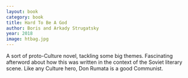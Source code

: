 ```yaml
---
layout: book
category: book
title: Hard To Be A God
author: Boris and Arkady Strugatsky
year: 2018
image: htbag.jpg
---
```

A sort of proto-Culture novel, tackling some big themes. Fascinating afterword about how this was written in the context of the Soviet literary scene.  Like any Culture hero, Don Rumata is a good Communist.
